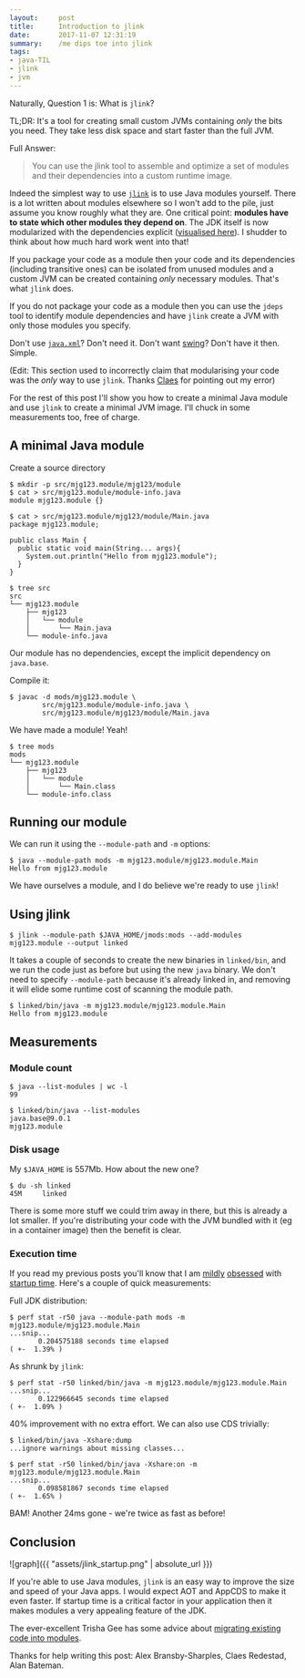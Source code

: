 ```yaml
---
layout:     post
title:      Introduction to jlink
date:       2017-11-07 12:31:19
summary:    /me dips toe into jlink
tags:
- java-TIL
- jlink
- jvm
---
```


Naturally, Question 1 is: What is `jlink`?

TL;DR: It's a tool for creating small custom JVMs containing *only* the bits you need. They take less disk space and start faster than the full JVM.

Full Answer:

> You can use the jlink tool to assemble and optimize a set of modules and their dependencies into a custom runtime image.

Indeed the simplest way to use [`jlink`](https://docs.oracle.com/javase/9/tools/jlink.htm) is to use Java modules yourself. There is a lot written about modules elsewhere so I won't add to the pile, just assume you know roughly what they are. One critical point: **modules have to state which other modules they depend on**. The JDK itself is now modularized with the dependencies explicit ([visualised here](https://github.com/accso/java9-jigsaw-depvis#what-is-this-about)). I shudder to think about how much hard work went into that!

If you package your code as a module then your code and its dependencies (including transitive ones) can be isolated from unused modules and a custom JVM can be created containing *only* necessary modules. That's what `jlink` does.

If you do not package your code as a module then you can use the `jdeps` tool to identify module dependencies and have `jlink` create a JVM with only those modules you specify.

Don't use [`java.xml`](https://docs.oracle.com/javase/9/docs/api/java.xml-summary.html)? Don't need it.  Don't want [swing](https://docs.oracle.com/javase/9/docs/api/javafx.swing-summary.html)? Don't have it then. Simple.

(Edit: This section used to incorrectly claim that modularising your code was the *only* way to use `jlink`. Thanks [Claes](https://twitter.com/cl4es) for pointing out my error)

For the rest of this post I'll show you how to create a minimal Java module and use `jlink` to create a minimal JVM image. I'll chuck in some measurements too, free of charge.

## A minimal Java module

Create a source directory

```shell
$ mkdir -p src/mjg123.module/mjg123/module
$ cat > src/mjg123.module/module-info.java
module mjg123.module {}

$ cat > src/mjg123.module/mjg123/module/Main.java
package mjg123.module;

public class Main {
  public static void main(String... args){
    System.out.println("Hello from mjg123.module");
  }
}

$ tree src 
src
└── mjg123.module
    ├── mjg123
    │   └── module
    │       └── Main.java
    └── module-info.java
```

Our module has no dependencies, except the implicit dependency on `java.base`.

Compile it:

```shell
$ javac -d mods/mjg123.module \
        src/mjg123.module/module-info.java \
        src/mjg123.module/mjg123/module/Main.java
```

We have made a module! Yeah!

```shell
$ tree mods
mods
└── mjg123.module
    ├── mjg123
    │   └── module
    │       └── Main.class
    └── module-info.class
```

## Running our module

We can run it using the `--module-path` and `-m` options:

```shell
$ java --module-path mods -m mjg123.module/mjg123.module.Main
Hello from mjg123.module
```

We have ourselves a module, and I do believe we're ready to use `jlink`!

## Using jlink

```shell
$ jlink --module-path $JAVA_HOME/jmods:mods --add-modules mjg123.module --output linked
```

It takes a couple of seconds to create the new binaries in `linked/bin`, and we run the code just as before but using the new `java` binary. We don't need to specify `--module-path` because it's already linked in, and removing it will elide some runtime cost of scanning the module path.

```shell
$ linked/bin/java -m mjg123.module/mjg123.module.Main
Hello from mjg123.module
```

## Measurements

### Module count

```shell
$ java --list-modules | wc -l
99
```

```shell
$ linked/bin/java --list-modules
java.base@9.0.1
mjg123.module
```

### Disk usage

My `$JAVA_HOME` is 557Mb. How about the new one?

```shell
$ du -sh linked
45M     linked
```

There is some more stuff we could trim away in there, but this is already a lot smaller. If you're distributing your code with the JVM bundled with it (eg in a container image) then the benefit is clear.

### Execution time

If you read my previous posts you'll know that I am [mildly](/2017/10/02/JVM-startup.html) [obsessed](/2017/10/04/AppCDS-and-Clojure.html) with [startup time](/2017/10/16/Clojure-1.9-startup.html). Here's a couple of quick measurements:

Full JDK distribution:

```shell
$ perf stat -r50 java --module-path mods -m mjg123.module/mjg123.module.Main
...snip...
       0.204575188 seconds time elapsed                                          ( +-  1.39% )
```

As shrunk by `jlink`:

```shell
$ perf stat -r50 linked/bin/java -m mjg123.module/mjg123.module.Main
...snip...
       0.122966645 seconds time elapsed                                          ( +-  1.09% )
```

40% improvement with no extra effort. We can also use CDS trivially:

```shell
$ linked/bin/java -Xshare:dump
...ignore warnings about missing classes...

$ perf stat -r50 linked/bin/java -Xshare:on -m mjg123.module/mjg123.module.Main
...snip...
       0.098581867 seconds time elapsed                                          ( +-  1.65% )
```

BAM! Another 24ms gone - we're twice as fast as before!

## Conclusion

![graph]({{ "assets/jlink_startup.png" | absolute_url }})

If you're able to use Java modules, `jlink` is an easy way to improve the size and speed of your Java apps. I would expect AOT and AppCDS to make it even faster. If startup time is a critical factor in your application then it makes modules a very appealing feature of the JDK.

The ever-excellent Trisha Gee has some advice about [migrating existing code into modules](https://www.infoq.com/articles/Java-Jigsaw-Migration-Guide).

Thanks for help writing this post: Alex Bransby-Sharples, Claes Redestad, Alan Bateman.

